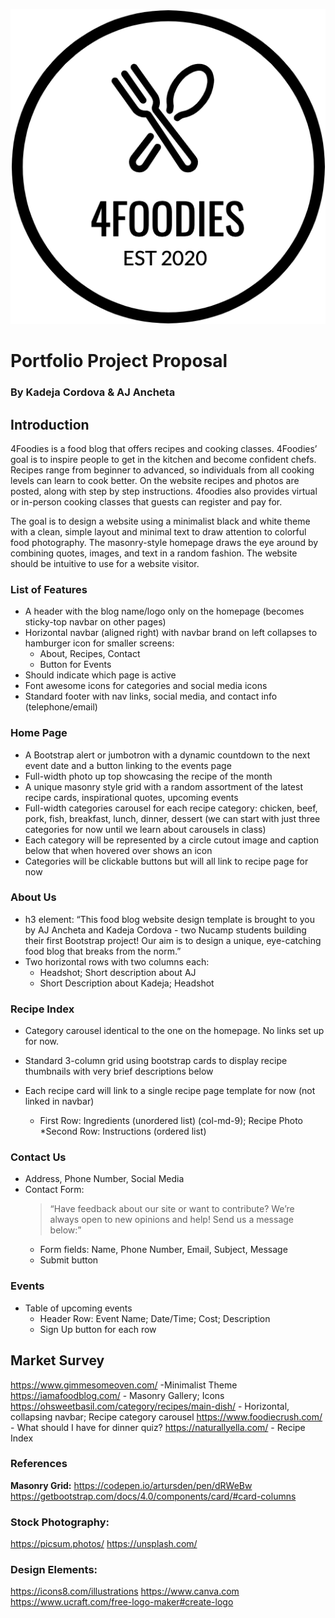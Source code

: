 ![4Foodies Logo](/img/4Foodies-logo.png)

# Portfolio Project Proposal
### By Kadeja Cordova & AJ Ancheta


## Introduction

4Foodies is a food blog that offers recipes and cooking classes. 4Foodies’ goal is to inspire people to get in the kitchen and become confident chefs. Recipes range from beginner to advanced, so individuals from all cooking levels can learn to cook better. On the website recipes and photos are posted, along with step by step instructions. 4foodies also provides virtual or in-person cooking classes that guests can register and pay for.

The goal is to design a website using a minimalist black and white theme with a clean, simple layout and minimal text to draw attention to colorful food photography. The masonry-style homepage draws the eye around by combining quotes, images, and text in a random fashion. The website should be intuitive to use for a website visitor.



### List of Features

* A header with the blog name/logo only on the homepage (becomes sticky-top navbar on other pages)
* Horizontal navbar (aligned right) with navbar brand on left collapses to hamburger icon for smaller screens: 
    * About, Recipes, Contact
    * Button for Events
* Should indicate which page is active
* Font awesome icons for categories and social media icons
* Standard footer with nav links, social media, and contact info (telephone/email)


### Home Page

* A Bootstrap alert or jumbotron with a dynamic countdown to the next event date and a button linking to the events page
* Full-width photo up top showcasing the recipe of the month
* A unique masonry style grid with a random assortment of the latest recipe cards, inspirational quotes, upcoming events
* Full-width categories carousel for each recipe category: chicken, beef, pork, fish, breakfast, lunch, dinner, dessert (we can start with just three categories for now until we learn about carousels in class)
* Each category will be represented by a circle cutout image and caption below that when hovered over shows an icon
* Categories will be clickable buttons but will all link to recipe page for now

### About Us

* h3 element: “This food blog website design template is brought to you by AJ Ancheta and Kadeja Cordova - two Nucamp students building their first Bootstrap project! Our aim is to design a unique, eye-catching food blog that breaks from the norm.”
* Two horizontal rows with two columns each:
    * Headshot; Short description about AJ
    * Short Description about Kadeja; Headshot

### Recipe Index

* Category carousel identical to the one on the homepage. No links set up for now.
* Standard 3-column grid using bootstrap cards to display recipe thumbnails with very brief descriptions below

* Each recipe card will link to a single recipe page template for now (not linked in navbar)
    * First Row: Ingredients (unordered list) (col-md-9); Recipe Photo
    *Second Row: Instructions (ordered list)

### Contact Us

* Address, Phone Number, Social Media
* Contact Form:
    > “Have feedback about our site or want to contribute? We’re always open to new opinions and help! Send us a message below:”
    * Form fields: Name, Phone Number, Email, Subject, Message
    * Submit button

### Events

* Table of upcoming events
    * Header Row: Event Name; Date/Time; Cost; Description
    * Sign Up button for each row



## Market Survey

https://www.gimmesomeoven.com/ -Minimalist Theme
https://iamafoodblog.com/ - Masonry Gallery; Icons
https://ohsweetbasil.com/category/recipes/main-dish/ - Horizontal, collapsing navbar; Recipe category carousel
https://www.foodiecrush.com/ - What should I have for dinner quiz?
https://naturallyella.com/ - Recipe Index



### References
**Masonry Grid:**
https://codepen.io/artursden/pen/dRWeBw
https://getbootstrap.com/docs/4.0/components/card/#card-columns

### Stock Photography:
https://picsum.photos/
https://unsplash.com/

### Design Elements:
https://icons8.com/illustrations
https://www.canva.com
https://www.ucraft.com/free-logo-maker#create-logo

